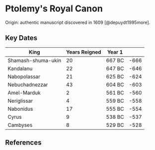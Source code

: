 # Ptolemy's Royal Canon

Origin: authentic manuscript discovered in 1609 [@depuydt1995more].

## Key Dates

| King               | Years Reigned | Year 1 |      |
|--------------------|---------------|--------|------|
| Shamash-shuma-ukin | 20            | 667 BC | -666 |
| Kandalanu          | 22            | 647 BC | -646 |
| Nabopolassar       | 21            | 625 BC | -624 |
| Nebuchadnezzar     | 43            | 604 BC | -603 |
| Amel-Marduk        | 2             | 561 BC | -560 |
| Neriglissar        | 4             | 559 BC | -558 |
| Nabonidus          | 17            | 555 BC | -554 |
| Cyrus              | 9             | 538 BC | -537 |
| Cambyses           | 8             | 529 BC | -528 |

## References

